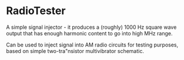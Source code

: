 # RadioTester

A simple signal injector - it produces a (roughly) 1000 Hz square wave output that has enough harmonic content to go into high MHz range.

Can be used to inject signal into AM radio circuits for testing purposes, based on simple two-tra"nsistor multivibrator schematic.
